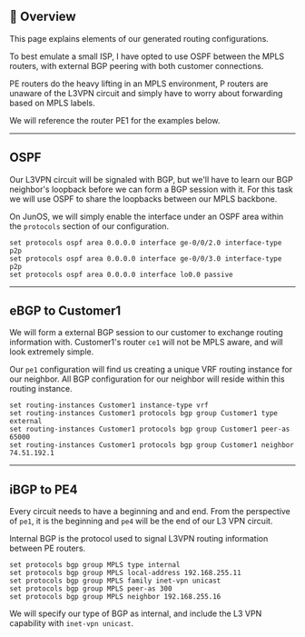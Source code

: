 ## 📌 Overview

This page explains elements of our generated routing configurations.

To best emulate a small ISP, I have opted to use OSPF between the MPLS routers, with external BGP peering with both customer connections.

PE routers do the heavy lifting in an MPLS environment, P routers are unaware of the L3VPN circuit and simply have to worry about forwarding based on MPLS labels.

We will reference the router PE1 for the examples below.

---

## OSPF

Our L3VPN circuit will be signaled with BGP, but we'll have to learn our BGP neighbor's loopback before we can form a BGP session with it. For this task we will use OSPF to share the loopbacks between our MPLS backbone.

On JunOS, we will simply enable the interface under an OSPF area within the `protocols` section of our configuration.

```
set protocols ospf area 0.0.0.0 interface ge-0/0/2.0 interface-type p2p
set protocols ospf area 0.0.0.0 interface ge-0/0/3.0 interface-type p2p
set protocols ospf area 0.0.0.0 interface lo0.0 passive
```

---

## eBGP to Customer1

We will form a external BGP session to our customer to exchange routing information with. Customer1's router `ce1` will not be MPLS aware, and will look extremely simple.

Our `pe1` configuration will find us creating a unique VRF routing instance for our neighbor. All BGP configuration for our neighbor will reside within this routing instance.

```
set routing-instances Customer1 instance-type vrf
set routing-instances Customer1 protocols bgp group Customer1 type external
set routing-instances Customer1 protocols bgp group Customer1 peer-as 65000
set routing-instances Customer1 protocols bgp group Customer1 neighbor 74.51.192.1
```

---

## iBGP to PE4

Every circuit needs to have a beginning and and end. From the perspective of `pe1`, it is the beginning and `pe4` will be the end of our L3 VPN circuit.

Internal BGP is the protocol used to signal L3VPN routing information between PE routers.

```
set protocols bgp group MPLS type internal
set protocols bgp group MPLS local-address 192.168.255.11
set protocols bgp group MPLS family inet-vpn unicast
set protocols bgp group MPLS peer-as 300
set protocols bgp group MPLS neighbor 192.168.255.16

```

We will specify our type of BGP as internal, and include the L3 VPN capability with `inet-vpn unicast`.

